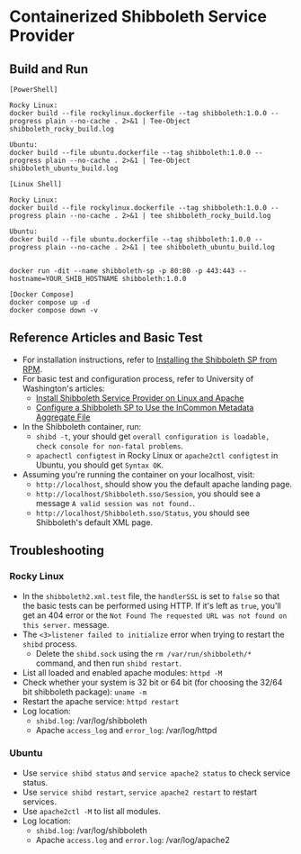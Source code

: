 # Containerized Shibboleth Service Provider


## Build and Run
```
[PowerShell]

Rocky Linux:
docker build --file rockylinux.dockerfile --tag shibboleth:1.0.0 --progress plain --no-cache . 2>&1 | Tee-Object shibboleth_rocky_build.log

Ubuntu:
docker build --file ubuntu.dockerfile --tag shibboleth:1.0.0 --progress plain --no-cache . 2>&1 | Tee-Object shibboleth_ubuntu_build.log

[Linux Shell]

Rocky Linux:
docker build --file rockylinux.dockerfile --tag shibboleth:1.0.0 --progress plain --no-cache . 2>&1 | tee shibboleth_rocky_build.log

Ubuntu:
docker build --file ubuntu.dockerfile --tag shibboleth:1.0.0 --progress plain --no-cache . 2>&1 | tee shibboleth_ubuntu_build.log


docker run -dit --name shibboleth-sp -p 80:80 -p 443:443 --hostname=YOUR_SHIB_HOSTNAME shibboleth:1.0.0

[Docker Compose]
docker compose up -d
docker compose down -v
```

## Reference Articles and Basic Test

- For installation instructions, refer to [Installing the Shibboleth SP from RPM](https://shibboleth.atlassian.net/wiki/spaces/SP3/pages/2065335566/RPMInstall).
- For basic test and configuration process, refer to University of Washington's articles:
    - [Install Shibboleth Service Provider on Linux and Apache](https://wiki.cac.washington.edu/display/infra/Install+Shibboleth+Service+Provider+on+Linux+and+Apache)
    - [Configure a Shibboleth SP to Use the InCommon Metadata Aggregate File](https://wiki.cac.washington.edu/display/infra/Configure+a+Shibboleth+SP+to+Use+the+InCommon+Metadata+Aggregate+File)
- In the Shibboleth container, run:
    - `shibd -t`, your should get `overall configuration is loadable, check console for non-fatal problems`.
    - `apachectl configtest` in Rocky Linux or `apache2ctl configtest` in Ubuntu, you should get `Syntax OK`.
- Assuming you're running the container on your localhost, visit:
    - `http://localhost`, should show you the default apache landing page.
    - `http://localhost/Shibboleth.sso/Session`, you should see a message `A valid session was not found.`.
    - `http://localhost/Shibboleth.sso/Status`, you should see Shibboleth's default XML page.

## Troubleshooting

### Rocky Linux
- In the `shibboleth2.xml.test` file, the `handlerSSL` is set to `false` so that the basic tests can be performed using HTTP. If it's left as `true`, you'll get an 404 error or the `Not Found The requested URL was not found on this server.` message.
- The `<3>listener failed to initialize` error when trying to restart the `shibd` process.
    - Delete the `shibd.sock` using the `rm /var/run/shibboleth/*` command, and then run `shibd restart`.
- List all loaded and enabled apache modules: `httpd -M`
- Check whether your system is 32 bit or 64 bit (for choosing the 32/64 bit shibboleth package): `uname -m`
- Restart the apache service: `httpd restart`
- Log location:
    - `shibd.log`: /var/log/shibboleth
    - Apache `access_log` and `error_log`: /var/log/httpd

### Ubuntu
- Use `service shibd status` and `service apache2 status` to check service status.
- Use `service shibd restart`, `service apache2 restart` to restart services.
- Use `apache2ctl -M` to list all modules.
- Log location:
    - `shibd.log`: /var/log/shibboleth
    - Apache `access.log` and `error.log`: /var/log/apache2